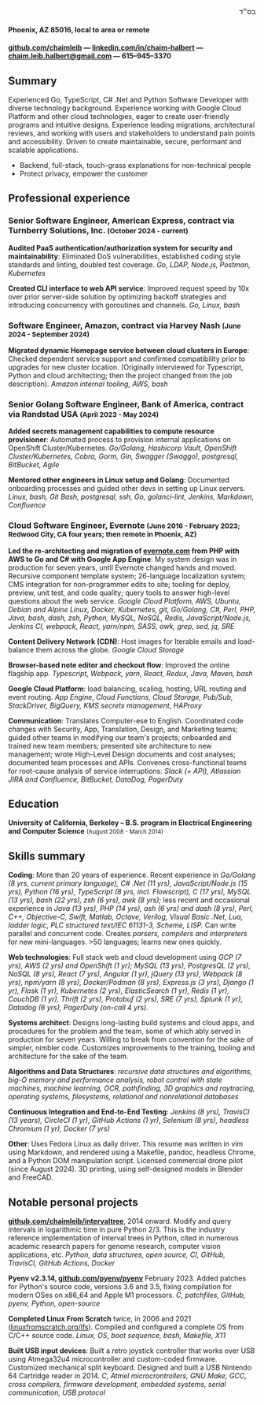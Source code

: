 <div id="bsd" dir="rtl">בס״ד</div>

#### Phoenix, AZ 85016, local to area or remote

#### [github.com/chaimleib](https://github.com/chaimleib) &mdash; [linkedin.com/in/chaim-halbert](https://linkedin.com/in/chaim-halbert) &mdash; <span class="link-mailto">chaim.leib.halbert@gmail.com</span> <span class="noprint">&mdash; <span class="link-tel">&#54;1&#53;&ndash;&#57;4&#53;&ndash;3&#51;70</span></span>

## Summary

Experienced Go, TypeScript, C# .Net and Python Software Developer with diverse technology background. Experience working with Google Cloud Platform and other cloud technologies, eager to create user-friendly programs and intuitive designs. Experience leading migrations, architectural reviews, and working with users and stakeholders to understand pain points and accessibility. Driven to create maintainable, secure, performant and scalable applications.

* Backend, full-stack, touch-grass explanations for non-technical people
* Protect privacy, empower the customer

## Professional experience

### Senior Software Engineer, American Express, contract via Turnberry Solutions, Inc. <small>(October 2024 - current)</small>

**Audited PaaS authentication/authorization system for security and maintainability**: Eliminated DoS vulnerabilities, established coding style standards and linting, doubled test coverage. _Go, LDAP, Node.js, Postman, Kubernetes_

**Created CLI interface to web API service**: Improved request speed by 10x over prior server-side solution by optimizing backoff strategies and introducing concurrency with goroutines and channels. _Go, Linux, bash_

### Software Engineer, Amazon, contract via Harvey Nash <small>(June 2024 - September 2024)</small>

**Migrated dynamic Homepage service between cloud clusters in Europe**: Checked dependent service support and confirmed compatibility prior to upgrades for new cluster location. (Originally interviewed for Typescript, Python and cloud architecting; then the project changed from the job description). _Amazon internal tooling, AWS, bash_

### Senior Golang Software Engineer, Bank of America, contract via Randstad USA <small>(April 2023 - May 2024)</small>

**Added secrets management capabilities to compute resource provisioner**: Automated process to provision internal applications on OpenShift Cluster/Kubernetes. _Go/Golang, Hashicorp Vault, OpenShift Cluster/Kubernetes, Cobra, Gorm, Gin, Swagger (Swaggo), postgresql, BitBucket, Agile_

**Mentored other engineers in Linux setup and Golang**: Documented onboarding processes and guided other devs in setting up Linux servers. _Linux, bash, Git Bash, postgresql, ssh, Go, golanci-lint, Jenkins, Markdown, Confluence_

### Cloud Software Engineer, Evernote <small>(June 2016 - February 2023; Redwood City, CA four years; then remote in Phoenix, AZ)</small>

**Led the re-architecting and migration of [evernote.com](https://evernote.com) from PHP with AWS to Go and C# with Google App Engine**: My system design was in production for seven years, until Evernote changed hands and moved. Recursive component template system; 26-language localization system; CMS integration for non-programmer edits to site; tooling for deploy, preview, unit test, and code quality; query tools to answer high-level questions about the web service. _Google Cloud Platform, AWS, Ubuntu, Debian and Alpine Linux, Docker, Kubernetes, git, Go/Golang, C#, Perl, PHP, Java, bash, dash, zsh, Python, MySQL, NoSQL, Redis, JavaScript/Node.js, Jenkins CI, webpack, React, yarn/npm, SASS, awk, grep, sed, jq, SRE_

**Content Delivery Network (CDN)**: Host images for Iterable emails and load-balance them across the globe. _Google Cloud Storage_

**Browser-based note editor and checkout flow**: Improved the online flagship app. _Typescript, Webpack, yarn, React, Redux, Java, Maven, bash_

**Google Cloud Platform**: load balancing, scaling, hosting, URL routing and event routing. _App Engine, Cloud Functions, Cloud Storage, Pub/Sub, StackDriver, BigQuery, KMS secrets management, HAProxy_

**Communication**: Translates Computer-ese to English. Coordinated code changes with Security, App, Translation, Design, and Marketing teams; guided other teams in modifying our team's projects; onboarded and trained new team members; presented site architecture to new management; wrote High-Level Design documents and cost analyses; documented team processes and APIs. Convenes cross-functional teams for root-cause analysis of service interruptions. _Slack (+ API), Atlassian JIRA and Confluence, BitBucket, DataDog, PagerDuty_

## Education

**University of California, Berkeley – B.S. program in Electrical Engineering and Computer Science** <small>(August 2008 - March 2014)</small>

## Skills summary

**Coding**: More than 20 years of experience. Recent experience in _Go/Golang (8 yrs, current primary language), C# .Net (11 yrs), JavaScript/Node.js (15 yrs), Python (16 yrs), TypeScript (8 yrs, incl. Flowscript), C (17 yrs), MySQL (13 yrs), bash (22 yrs), zsh (6 yrs), awk (8 yrs);_ less recent and occasional experience in _Java (13 yrs), PHP (14 yrs), ash (6 yrs) and dash (8 yrs), Perl, C++, Objective-C, Swift, Matlab, Octave, Verilog, Visual Basic .Net, Lua, ladder logic, PLC structured text/IEC 61131-3, Scheme, LISP._ Can write parallel and concurrent code. Creates _parsers, compilers and interpreters_ for new mini-languages. &gt;50 languages; learns new ones quickly.

**Web technologies**: Full stack web and cloud development using _GCP (7 yrs), AWS (2 yrs) and OpenShift (1 yr); MySQL (13 yrs), PostgresQL (2 yrs), NoSQL (8 yrs), React (7 yrs), Angular (1 yr), jQuery (13 yrs), Webpack (8 yrs), npm/yarn (8 yrs), Docker/Podman (8 yrs), Express.js (3 yrs), Django (1 yr), Flask (1 yr), Kubernetes (2 yrs), ElasticSearch (1 yr), Redis (1 yr), CouchDB (1 yr), Thrift (2 yrs), Protobuf (2 yrs), SRE (7 yrs), Splunk (1 yr), Datadog (6 yrs), PagerDuty (on-call 4 yrs)._

**Systems architect**: Designs long-lasting build systems and cloud apps, and procedures for the problem and the team, some of which ably served in production for seven years. Willing to break from convention for the sake of simpler, nimbler code. Customizes improvements to the training, tooling and architecture for the sake of the team.

**Algorithms and Data Structures**: _recursive data structures and algorithms, big-O memory and performance analysis, robot control with state machines, machine learning, OCR, pathfinding, 3D graphics and raytracing, operating systems, filesystems, relational and nonrelational databases_

**Continuous Integration and End-to-End Testing**: _Jenkins (8 yrs), TravisCI (13 years), CircleCI (1 yr), GitHub Actions (1 yr), Selenium (8 yrs), headless Chromium (1 yr), Docker (7 yrs)_

**Other**: Uses Fedora Linux as daily driver. This resume was written in vim using Markdown, and rendered using a Makefile, pandoc, headless Chrome, and a Python DOM manipulation script. Licensed commercial drone pilot (since August 2024). 3D printing, using self-designed models in Blender and FreeCAD.

## Notable personal projects

**[github.com/chaimleib/intervaltree](https://github.com/chaimleib/intervaltree)**, 2014 onward. Modify and query intervals in logarithmic time in pure Python 2/3. This is the industry reference implementation of interval trees in Python, cited in numerous academic research papers for genome research, computer vision applications, etc. _Python, data structures, open source, CI, GitHub, TravisCI, GitHub Actions, Docker_

**Pyenv v2.3.14, [github.com/pyenv/pyenv](https://github.com/pyenv/pyenv)** February 2023. Added patches for Python's source code, versions 3.6 and 3.5, fixing compilation for modern OSes on x86\_64 and Apple M1 processors. _C, patchfiles, GitHub, pyenv, Python, open-source_

**Completed Linux From Scratch** twice, in 2006 and 2021 ([linuxfromscratch.org/lfs](https://www.linuxfromscratch.org/lfs/)). Compiled and configured a complete OS from C/C++ source code. _Linux, OS, boot sequence, bash, Makefile, X11_

**Built USB input devices**: Built a retro joystick controller that works over USB using Atmega32u4 microcontroller and custom-coded firmware. Customized mechanical split keyboard. Designed and built a USB Nintendo 64 Cartridge reader in 2014. _C, Atmel microcrontrollers, GNU Make, GCC, cross compilers, firmware development, embedded systems, serial communication, USB protocol_

